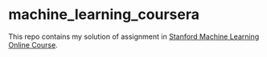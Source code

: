 # machine_learning_coursera
This repo contains my solution of assignment in [Stanford Machine Learning Online Course](https://www.coursera.org/learn/machine-learning). 

